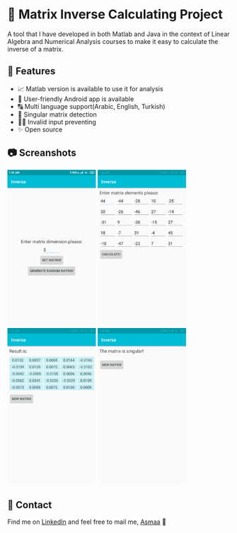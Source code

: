 # 🔢 Matrix Inverse Calculating Project
A tool that I have developed in both Matlab and Java in the context of Linear Algebra and Numerical 
Analysis courses to make it easy to calculate the inverse of a matrix.

## 💫 Features
* 📈 Matlab version is available to use it for analysis
* 🤗 User-friendly Android app is available
* 🔠 Multi language support(Arabic, English, Turkish)
* 🧐 Singular matrix detection
* 👨‍✈️ Invalid input preventing
* ✨ Open source

## 📷 Screanshots
<img src="./Java%20version%20(Android%20App)/Screenshots/main.png" 
width="200"  />
<img src="./Java%20version%20(Android%20App)/Screenshots/setMatrix.png" 
width="200"  />
<img src="./Java%20version%20(Android%20App)/Screenshots/result.png" 
width="200"  />
<img src="./Java%20version%20(Android%20App)/Screenshots/singular.png" 
width="200"  />

## 🤝 Contact
Find me on [LinkedIn](https://www.linkedin.com/in/asmaamirkhan/) and feel free to mail me, [Asmaa](mailto:asmaamirkhan.am@gmail.com) 🦋
